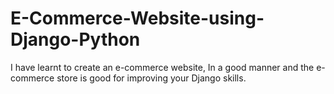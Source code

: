 # E-Commerce-Website-using-Django-Python
I have learnt to create an e-commerce website, In a good manner and the e-commerce store is good for improving your Django skills.
